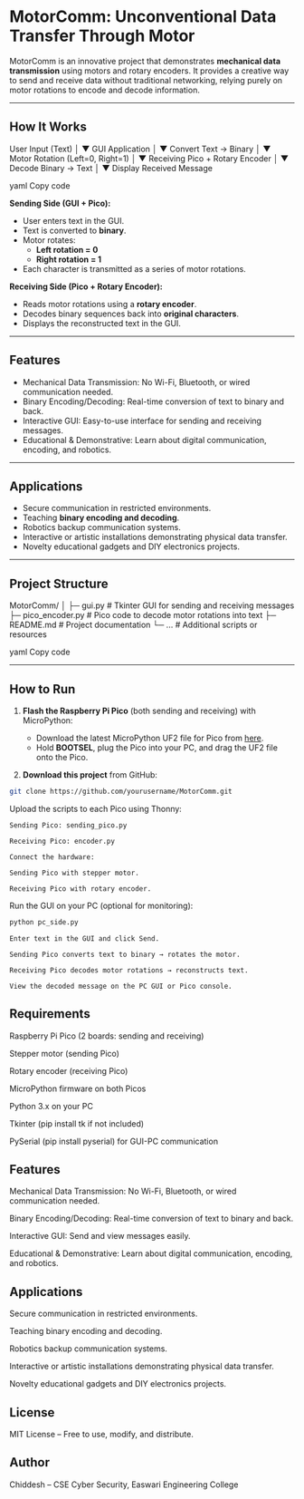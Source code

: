 # MotorComm: Unconventional Data Transfer Through Motor

MotorComm is an innovative project that demonstrates **mechanical data transmission** using motors and rotary encoders. It provides a creative way to send and receive data without traditional networking, relying purely on motor rotations to encode and decode information.

---

## How It Works

User Input (Text)
│
▼
GUI Application
│
▼
Convert Text → Binary
│
▼
Motor Rotation
(Left=0, Right=1)
│
▼
Receiving Pico + Rotary Encoder
│
▼
Decode Binary → Text
│
▼
Display Received Message

yaml
Copy code

**Sending Side (GUI + Pico):**

- User enters text in the GUI.
- Text is converted to **binary**.
- Motor rotates:
  - **Left rotation = 0**
  - **Right rotation = 1**
- Each character is transmitted as a series of motor rotations.

**Receiving Side (Pico + Rotary Encoder):**

- Reads motor rotations using a **rotary encoder**.
- Decodes binary sequences back into **original characters**.
- Displays the reconstructed text in the GUI.

---

## Features

- Mechanical Data Transmission: No Wi-Fi, Bluetooth, or wired communication needed.
- Binary Encoding/Decoding: Real-time conversion of text to binary and back.
- Interactive GUI: Easy-to-use interface for sending and receiving messages.
- Educational & Demonstrative: Learn about digital communication, encoding, and robotics.

---

## Applications

- Secure communication in restricted environments.
- Teaching **binary encoding and decoding**.
- Robotics backup communication systems.
- Interactive or artistic installations demonstrating physical data transfer.
- Novelty educational gadgets and DIY electronics projects.

---

## Project Structure

MotorComm/
│
├─ gui.py # Tkinter GUI for sending and receiving messages
├─ pico_encoder.py # Pico code to decode motor rotations into text
├─ README.md # Project documentation
└─ ... # Additional scripts or resources

yaml
Copy code

---

## How to Run

1. **Flash the Raspberry Pi Pico** (both sending and receiving) with MicroPython:

   - Download the latest MicroPython UF2 file for Pico from [here](https://www.raspberrypi.com/documentation/microcontrollers/micropython.html).
   - Hold **BOOTSEL**, plug the Pico into your PC, and drag the UF2 file onto the Pico.

2. **Download this project** from GitHub:

```bash
git clone https://github.com/yourusername/MotorComm.git
```

Upload the scripts to each Pico using Thonny:

    Sending Pico: sending_pico.py

    Receiving Pico: encoder.py

    Connect the hardware:

    Sending Pico with stepper motor.

    Receiving Pico with rotary encoder.

Run the GUI on your PC (optional for monitoring):

```bash
python pc_side.py
```

    Enter text in the GUI and click Send.

    Sending Pico converts text to binary → rotates the motor.

    Receiving Pico decodes motor rotations → reconstructs text.

    View the decoded message on the PC GUI or Pico console.

## Requirements

Raspberry Pi Pico (2 boards: sending and receiving)

Stepper motor (sending Pico)

Rotary encoder (receiving Pico)

MicroPython firmware on both Picos

Python 3.x on your PC

Tkinter (pip install tk if not included)

PySerial (pip install pyserial) for GUI-PC communication

## Features

Mechanical Data Transmission: No Wi-Fi, Bluetooth, or wired communication needed.

Binary Encoding/Decoding: Real-time conversion of text to binary and back.

Interactive GUI: Send and view messages easily.

Educational & Demonstrative: Learn about digital communication, encoding, and robotics.

## Applications

Secure communication in restricted environments.

Teaching binary encoding and decoding.

Robotics backup communication systems.

Interactive or artistic installations demonstrating physical data transfer.

Novelty educational gadgets and DIY electronics projects.

## License

MIT License – Free to use, modify, and distribute.

## Author

Chiddesh – CSE Cyber Security, Easwari Engineering College
